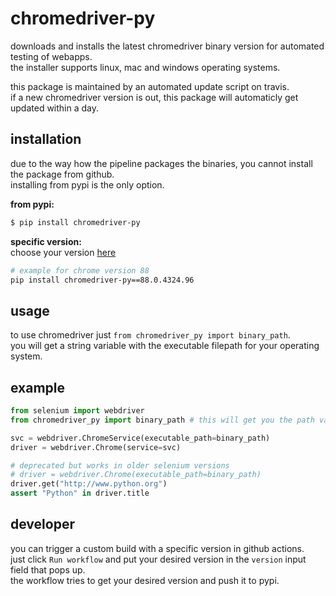 # chromedriver-py

downloads and installs the latest chromedriver binary version for automated testing of webapps.  
the installer supports linux, mac and windows operating systems.

this package is maintained by an automated update script on travis.  
if a new chromedriver version is out, this package will automaticly get updated within a day.

## installation

due to the way how the pipeline packages the binaries, you cannot install the package from github.  
installing from pypi is the only option.

__from pypi:__
```bash
$ pip install chromedriver-py
```

__specific version:__  
choose your version [here](https://pypi.org/project/chromedriver-py/#history)
```bash
# example for chrome version 88
pip install chromedriver-py==88.0.4324.96
```

## usage

to use chromedriver just `from chromedriver_py import binary_path`.  
you will get a string variable with the executable filepath for your operating system.

## example
```python
from selenium import webdriver
from chromedriver_py import binary_path # this will get you the path variable

svc = webdriver.ChromeService(executable_path=binary_path)
driver = webdriver.Chrome(service=svc)

# deprecated but works in older selenium versions
# driver = webdriver.Chrome(executable_path=binary_path)
driver.get("http://www.python.org")
assert "Python" in driver.title
```

## developer

you can trigger a custom build with a specific version in github actions.  
just click `Run workflow` and put your desired version in the `version` input field that pops up.  
the workflow tries to get your desired version and push it to pypi.
